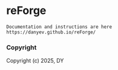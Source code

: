 reForge
==============================

    Documentation and instructions are here https://danyev.github.io/reForge/

### Copyright

Copyright (c) 2025, DY


